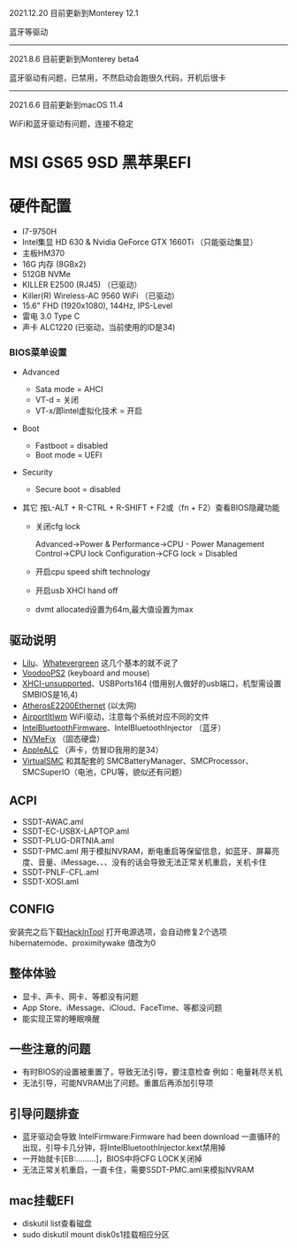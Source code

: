 2021.12.20 目前更新到Monterey 12.1

蓝牙等驱动

------

2021.8.6 目前更新到Monterey beta4

蓝牙驱动有问题，已禁用，不然启动会跑很久代码，开机后很卡

------

2021.6.6 目前更新到macOS 11.4

WiFi和蓝牙驱动有问题，连接不稳定



# MSI GS65 9SD 黑苹果EFI




# 硬件配置
* I7-9750H
* Intel集显 HD 630 & Nvidia GeForce GTX 1660Ti （只能驱动集显）
* 主板HM370
* 16G 内存 (8GBx2)
* 512GB NVMe
* KILLER E2500 (RJ45)  （已驱动）
* Killer(R) Wireless-AC 9560 WiFi  （已驱动）
* 15.6" FHD (1920x1080), 144Hz, IPS-Level
* 雷电 3.0 Type C
* 声卡 ALC1220 (已驱动，当前使用的ID是34)

### BIOS菜单设置

* Advanced
  *   Sata mode = AHCI 
  *   VT-d = 关闭
  *   VT-x/即intel虚拟化技术 = 开启
* Boot 
  *   Fastboot = disabled
  *   Boot mode = UEFI
* Security
  
  *   Secure boot = disabled
* 其它   按L-ALT + R-CTRL + R-SHIFT + F2或（fn + F2）查看BIOS隐藏功能
  
  * 关闭cfg lock  
  
    Advanced->Power & Performance->CPU - Power Management Control->CPU lock Configuration->CFG lock = Disabled
  
  * 开启cpu speed shift technology
  
  * 开启usb XHCI hand off
  
  * dvmt allocated设置为64m,最大值设置为max

##  驱动说明

* [Lilu](https://github.com/acidanthera/Lilu/releases)、[Whatevergreen](https://github.com/acidanthera/WhateverGreen/releases) 这几个基本的就不说了
* [VoodooPS2](https://github.com/acidanthera/VoodooPS2/releases "VoodooPS2") (keyboard and mouse)
* [XHCI-unsupported](https://github.com/johnlimabravo/XHCI-unsupported/releases/tag/XHCI-unsupported)、USBPorts164 (借用别人做好的usb端口，机型需设置SMBIOS是16,4)
* [AtherosE2200Ethernet](https://github.com/Mieze/AtherosE2200Ethernet/releases) (以太网)
* [AirportItlwm](https://github.com/OpenIntelWireless/itlwm/releases) WiFi驱动，注意每个系统对应不同的文件
* [IntelBluetoothFirmware](https://github.com/OpenIntelWireless/IntelBluetoothFirmware/releases)、IntelBluetoothInjector （蓝牙）
* [NVMeFix](https://github.com/acidanthera/NVMeFix/releases) （固态硬盘）
* [AppleALC](https://github.com/acidanthera/AppleALC/releases) （声卡，仿冒ID我用的是34）
* [VirtualSMC](https://github.com/acidanthera/VirtualSMC/releases) 和其配套的 SMCBatteryManager、SMCProcessor、SMCSuperIO（电池，CPU等，貌似还有问题）

##  ACPI

* SSDT-AWAC.aml
* SSDT-EC-USBX-LAPTOP.aml
* SSDT-PLUG-DRTNIA.aml
* SSDT-PMC.aml  用于模拟NVRAM，断电重启等保留信息，如蓝牙、屏幕亮度、音量、iMessage、、、没有的话会导致无法正常关机重启，关机卡住
* SSDT-PNLF-CFL.aml
* SSDT-XOSI.aml

##  CONFIG

安装完之后下载[HackInTool](https://github.com/headkaze/Hackintool/releases) 打开电源选项，会自动修复2个选项 hibernatemode、proximitywake 值改为0

##  整体体验

* 显卡、声卡、网卡、等都没有问题
* App Store、iMessage、iCloud、FaceTime、等都没问题
* 能实现正常的睡眠唤醒
##  一些注意的问题

* 有时BIOS的设置被重置了，导致无法引导，要注意检查  例如：电量耗尽关机
* 无法引导，可能NVRAM出了问题。重置后再添加引导项

##  引导问题排查

* 蓝牙驱动会导致 IntelFirmware:Firmware had been download 一直循环的出现，引导卡几分钟，将IntelBluetoothInjector.kext禁用掉
* 一开始就卡[EB:.........]，BIOS中将CFG  LOCK关闭掉
* 无法正常关机重启，一直卡住，需要SSDT-PMC.aml来模拟NVRAM

##  mac挂载EFI

* diskutil list查看磁盘
* sudo diskutil mount disk0s1挂载相应分区